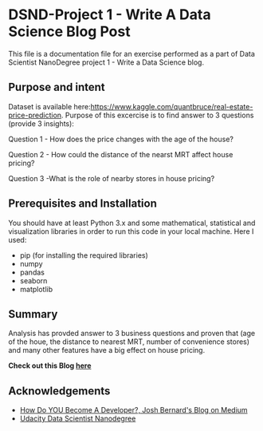 # DSND-Project 1 - Write A Data Science Blog Post
This file is a documentation file for an exercise performed as a part of Data Scientist NanoDegree project 1 - Write a Data Science blog.

## Purpose and intent

Dataset is available here:https://www.kaggle.com/quantbruce/real-estate-price-prediction. Purpose of this excercise is to find answer to 3 questions (provide 3 insights):

Question 1 - How does the price changes with the age of the house?

Question 2 - How could the distance of the nearst MRT affect house pricing?

Question 3 -What is the role of nearby stores in house pricing?


## Prerequisites and Installation
You should have at least Python 3.x and some mathematical, statistical and visualization libraries in order to run this code in your local machine.
Here I used: 
- pip (for installing the required libraries)
- numpy
- pandas
- seaborn
- matplotlib


## Summary
Analysis has provded answer to 3 business questions and proven that (age of the houe, the distance to nearest MRT, number of convenience stores) 
and many other features have a big effect on house pricing.

**Check out this Blog [here](https://github.com/emanhsn3/DSND-Project-1/wiki/Features-Effect-on-House-Pricing)**
## Acknowledgements
- [How Do YOU Become A Developer?, Josh Bernard's Blog on Medium](https://medium.com/@josh_2774/how-do-you-become-a-developer-5ef1c1c68711)
- [Udacity Data Scientist Nanodegree](https://www.udacity.com/course/data-scientist-nanodegree--nd025)

